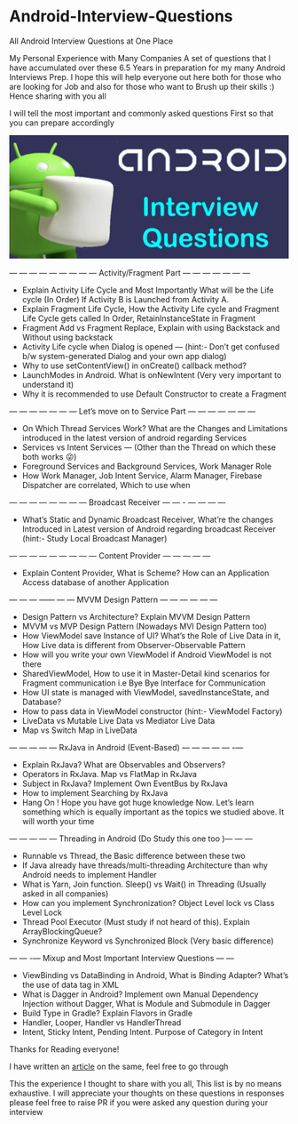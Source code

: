 # Android-Interview-Questions
All Android Interview Questions at One Place

My Personal Experience with Many Companies
A set of questions that I have accumulated over these 6.5 Years in preparation for my many Android Interviews Prep. I hope this will help everyone out here both for those who are looking for Job and also for those who want to Brush up their skills :)
Hence sharing with you all

I will tell the most important and commonly asked questions First so that you can prepare accordingly

![interview](/Images/android_interview.webp)

— — — — — — — — — Activity/Fragment Part — — — — — — —

* Explain Activity Life Cycle and Most Importantly What will be the Life cycle (In Order) If Activity B is Launched from Activity A.
* Explain Fragment Life Cycle, How the Activity Life cycle and Fragment Life Cycle gets called In Order, RetainInstanceState in Fragment
* Fragment Add vs Fragment Replace, Explain with using Backstack and Without using backstack
* Activity Life cycle when Dialog is opened — (hint:- Don’t get confused b/w system-generated Dialog and your own app dialog)
* Why to use setContentView() in onCreate() callback method?
* LaunchModes in Android. What is onNewIntent (Very very important to understand it)
* Why it is recommended to use Default Constructor to create a Fragment

— — — — — — — Let’s move on to Service Part — — — — — — —

* On Which Thread Services Work? What are the Changes and Limitations introduced in the latest version of android regarding Services
* Services vs Intent Services — (Other than the Thread on which these both works 😜)
* Foreground Services and Background Services, Work Manager Role
* How Work Manager, Job Intent Service, Alarm Manager, Firebase Dispatcher are correlated, Which to use when

— — — — — — — — Broadcast Receiver — — - — — — —

* What’s Static and Dynamic Broadcast Receiver, What’re the changes Introduced in Latest version of Android regarding broadcast Receiver (hint:- Study Local Broadcast Manager)

— — — — — — — — — Content Provider — — — — —

* Explain Content Provider, What is Scheme? How can an Application Access database of another Application

— — — —— — — MVVM Design Pattern — — — — — —

* Design Pattern vs Architecture? Explain MVVM Design Pattern
* MVVM vs MVP Design Pattern (Nowadays MVI Design Pattern too)
* How ViewModel save Instance of UI? What’s the Role of Live Data in it, How Live data is different from Observer-Observable Pattern
* How will you write your own ViewModel if Android ViewModel is not there
* SharedViewModel, How to use it in Master-Detail kind scenarios for Fragment communication i.e Bye Bye Interface for Communication
* How UI state is managed with ViewModel, savedInstanceState, and Database?
* How to pass data in ViewModel constructor (hint:- ViewModel Factory)
* LiveData vs Mutable Live Data vs Mediator Live Data
* Map vs Switch Map in LiveData

— — — — — RxJava in Android (Event-Based) — — — — — -—

* Explain RxJava? What are Observables and Observers?
* Operators in RxJava. Map vs FlatMap in RxJava
* Subject in RxJava? Implement Own EventBus by RxJava
* How to implement Searching by RxJava
* Hang On ! Hope you have got huge knowledge Now. Let’s learn something which is equally important as the topics we studied above. It will worth your time

— — — — — Threading in Android (Do Study this one too )— — —

* Runnable vs Thread, the Basic difference between these two
* If Java already have threads/multi-threading Architecture than why Android needs to implement Handler
* What is Yarn, Join function. Sleep() vs Wait() in Threading (Usually asked in all companies)
* How can you implement Synchronization? Object Level lock vs Class Level Lock
* Thread Pool Executor (Must study if not heard of this). Explain ArrayBlockingQueue?
* Synchronize Keyword vs Synchronized Block (Very basic difference)

— — -— Mixup and Most Important Interview Questions — —

* ViewBinding vs DataBinding in Android, What is Binding Adapter? What’s the use of data tag in XML
* What is Dagger in Android? Implement own Manual Dependency Injection without Dagger, What is Module and Submodule in Dagger
* Build Type in Gradle? Explain Flavors in Gradle
* Handler, Looper, Handler vs HandlerThread
* Intent, Sticky Intent, Pending Intent. Purpose of Category in Intent

Thanks for Reading everyone!

I have written an [article](https://puneet-grover.medium.com/all-android-interview-questions-my-personal-experience-with-many-companies-27395ba5e463)
on the same, feel free to go through

This the experience I thought to share with you all, This list is by no means exhaustive. I will appreciate your thoughts on these questions in responses
please feel free to raise PR if you were asked any question during your interview
